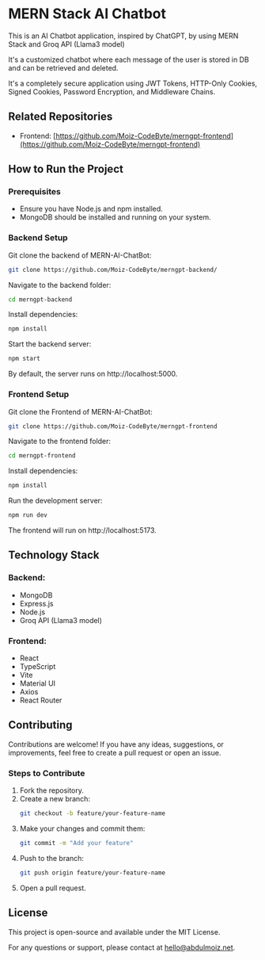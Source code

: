 
# MERN Stack AI Chatbot

This is an AI Chatbot application, inspired by ChatGPT, by using MERN Stack and Groq API (Llama3 model)

It's a customized chatbot where each message of the user is stored in DB and can be retrieved and deleted.

It's a completely secure application using JWT Tokens, HTTP-Only Cookies, Signed Cookies, Password Encryption, and Middleware Chains.

## Related Repositories

- Frontend: [https://github.com/Moiz-CodeByte/merngpt-frontend](https://github.com/Moiz-CodeByte/merngpt-frontend)

## How to Run the Project

### Prerequisites

- Ensure you have Node.js and npm installed.
- MongoDB should be installed and running on your system.

### Backend Setup

Git clone the backend of MERN-AI-ChatBot:

```bash
git clone https://github.com/Moiz-CodeByte/merngpt-backend/
```

Navigate to the backend folder:

```bash
cd merngpt-backend
```

Install dependencies:

```bash
npm install
```

Start the backend server:

```bash
npm start
```

By default, the server runs on http://localhost:5000.

### Frontend Setup

Git clone the Frontend of MERN-AI-ChatBot:

```bash
git clone https://github.com/Moiz-CodeByte/merngpt-frontend
```

Navigate to the frontend folder:

```bash
cd merngpt-frontend
```

Install dependencies:

```bash
npm install
```

Run the development server:

```bash
npm run dev
```

The frontend will run on http://localhost:5173.

## Technology Stack

### Backend:
- MongoDB
- Express.js
- Node.js
- Groq API (Llama3 model)

### Frontend:
- React
- TypeScript
- Vite
- Material UI
- Axios
- React Router

## Contributing

Contributions are welcome! If you have any ideas, suggestions, or improvements, feel free to create a pull request or open an issue.

### Steps to Contribute

1. Fork the repository.
2. Create a new branch:
   ```bash
   git checkout -b feature/your-feature-name
   ```
3. Make your changes and commit them:
   ```bash
   git commit -m "Add your feature"
   ```
4. Push to the branch:
   ```bash
   git push origin feature/your-feature-name
   ```
5. Open a pull request.

## License

This project is open-source and available under the MIT License.

For any questions or support, please contact at hello@abdulmoiz.net.

